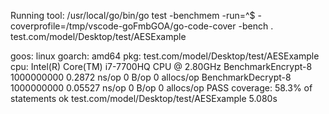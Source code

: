 Running tool: /usr/local/go/bin/go test -benchmem -run=^$ -coverprofile=/tmp/vscode-goFmbGOA/go-code-cover -bench . test.com/model/Desktop/test/AESExample

goos: linux
goarch: amd64
pkg: test.com/model/Desktop/test/AESExample
cpu: Intel(R) Core(TM) i7-7700HQ CPU @ 2.80GHz
BenchmarkEncrypt-8   	1000000000	         0.2872 ns/op	       0 B/op	       0 allocs/op
BenchmarkDecrypt-8   	1000000000	         0.05527 ns/op	       0 B/op	       0 allocs/op
PASS
coverage: 58.3% of statements
ok  	test.com/model/Desktop/test/AESExample	5.080s

